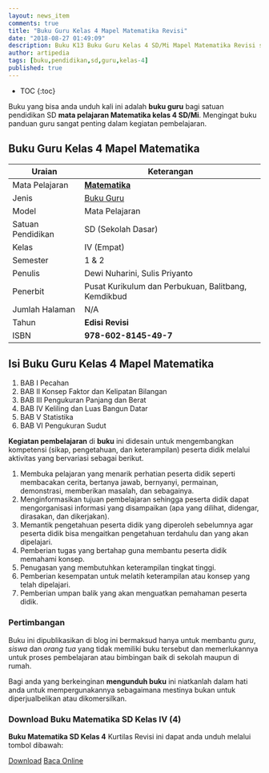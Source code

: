 ```yaml
---
layout: news_item
comments: true
title: "Buku Guru Kelas 4 Mapel Matematika Revisi"
date: "2018-08-27 01:49:09"
description: Buku K13 Buku Guru Kelas 4 SD/Mi Mapel Matematika Revisi sebagai referensi dalam pelaksanaan pembelajaran Matematika Kelas IV SD/Mi.
author: artipedia
tags: [buku,pendidikan,sd,guru,kelas-4]
published: true
---
```

* TOC
{:toc}

<script type="application/ld+json">
{
  "@context":"http://schema.org",
  "@type":"Book",
  "name" : "{{ page.title }}",
  "author": {
    "@type":"Person",
    "name":"Dewi Nuharini, Sulis Priyanto"},
  "url" : "{{ site.url }}{{ page.url }}",
  "workExample" : [{
    "@type": "Book",
    "isbn": "978-602-8145-49-7",
    "bookEdition": "Revisi 2018",
    "bookFormat": "http://schema.org/Hardcover",
    "potentialAction":{
    "@type":"ReadAction",
    "target":
      {
        "@type":"EntryPoint",
        "urlTemplate":"{{ site.url }}{{ page.url }}",
        "actionPlatform":[
          "http://schema.org/DesktopWebPlatform",
          "http://schema.org/IOSPlatform",
          "http://schema.org/AndroidPlatform"
        ]
      }
      }
    }
    ]
    }
 
</script>

Buku yang bisa anda unduh kali ini adalah **buku guru** bagi satuan pendidikan SD **mata pelajaran Matematika kelas 4 SD/Mi**. Mengingat buku panduan guru sangat penting dalam kegiatan pembelajaran. 

## Buku Guru Kelas 4 Mapel Matematika

|Uraian|Keterangan|
| --- | --- |
|Mata Pelajaran|<a href="/buku/buku-guru-kelas-4-sd-mapel-matematika-revisi.html" title="Buku Guru Kelas 4 SD/Mi Mapel Matematika Revisi"><strong>Matematika</strong></a>|
|Jenis|<a href="/buku" title="Buku Guru" target="_blank">Buku Guru</a>|
|Model|Mata Pelajaran|
|Satuan Pendidikan|SD (Sekolah Dasar)|
Kelas|IV (Empat)|
|Semester|1 & 2|
Penulis|Dewi Nuharini, Sulis Priyanto|
|Penerbit|Pusat Kurikulum dan Perbukuan, Balitbang, Kemdikbud|
|Jumlah Halaman|N/A|
|Tahun|<strong>Edisi Revisi</strong>|
|ISBN|<strong>978-602-8145-49-7</strong>|

## Isi Buku Guru Kelas 4 Mapel Matematika
1. BAB I Pecahan
2. BAB II Konsep Faktor dan Kelipatan Bilangan
3. BAB III Pengukuran Panjang dan Berat
4. BAB IV Keliling dan Luas Bangun Datar
5. BAB V Statistika
6. BAB VI Pengukuran Sudut

<b>Kegiatan pembelajaran</b> di <b>buku</b> ini didesain untuk mengembangkan kompetensi (sikap, pengetahuan, dan keterampilan) peserta didik melalui aktivitas yang bervariasi sebagai berikut.
<ol><li>Membuka pelajaran yang menarik perhatian peserta didik seperti membacakan cerita, bertanya jawab, bernyanyi, permainan, demonstrasi, memberikan masalah, dan sebagainya.</li><li>Menginformasikan tujuan pembelajaran sehingga peserta didik dapat mengorganisasi informasi yang disampaikan (apa yang dilihat, didengar, dirasakan, dan dikerjakan).</li><li>Memantik pengetahuan peserta didik yang diperoleh sebelumnya agar peserta didik bisa mengaitkan pengetahuan terdahulu dan yang akan dipelajari.</li><li>Pemberian tugas yang bertahap guna membantu peserta didik memahami konsep.</li><li>Penugasan yang membutuhkan keterampilan tingkat tinggi.</li><li>Pemberian kesempatan untuk melatih keterampilan atau konsep yang telah dipelajari.</li><li>Pemberian umpan balik yang akan menguatkan pemahaman peserta didik.</li></ol>
  
### Pertimbangan
Buku ini dipublikasikan di blog ini bermaksud hanya untuk membantu _guru_, _siswa_ dan _orang tua_ yang tidak memiliki buku tersebut dan memerlukannya untuk proses pembelajaran atau bimbingan baik di sekolah maupun di rumah.

Bagi anda yang berkeinginan <b>mengunduh buku</b> ini niatkanlah dalam hati anda untuk mempergunakannya sebagaimana mestinya bukan untuk diperjualbelikan atau dikomersilkan.
  
### Download Buku Matematika SD Kelas IV (4)
**Buku Matematika SD Kelas 4** Kurtilas Revisi ini dapat anda unduh melalui tombol dibawah:
<p class="center"><a class="button download" href="https://docs.google.com/uc?export=download&id=1F-JzWgbFny7VMGpEUkMaY2BRMYkdbrB9" rel="nofollow" target="_blank" title="Download">Download</a>
<a class="button demo open-dialog" href="https://drive.google.com/file/d/1F-JzWgbFny7VMGpEUkMaY2BRMYkdbrB9/preview" Title="Baca Online" rel="nofollow">Baca Online</a></p>
